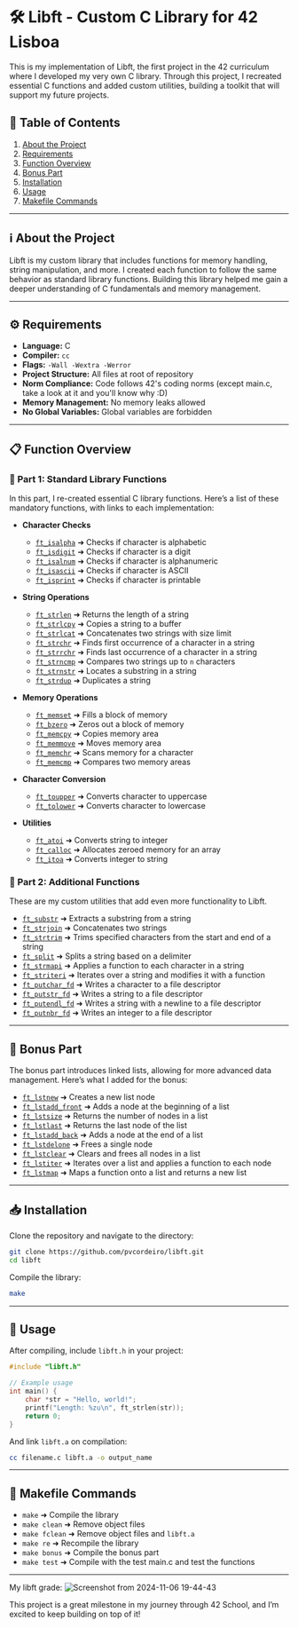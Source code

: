 # 🛠️ Libft - Custom C Library for 42 Lisboa

This is my implementation of Libft, the first project in the 42 curriculum where I developed my very own C library. Through this project, I recreated essential C functions and added custom utilities, building a toolkit that will support my future projects.

## 📑 Table of Contents
1. [About the Project](#-about-the-project)
2. [Requirements](#-requirements)
3. [Function Overview](#-function-overview)
4. [Bonus Part](#-bonus-part)
5. [Installation](#-installation)
6. [Usage](#-usage)
7. [Makefile Commands](#-makefile-commands)

---

## ℹ️ About the Project

Libft is my custom library that includes functions for memory handling, string manipulation, and more. I created each function to follow the same behavior as standard library functions. Building this library helped me gain a deeper understanding of C fundamentals and memory management.

---

## ⚙️ Requirements

- **Language:** C
- **Compiler:** `cc`
- **Flags:** `-Wall -Wextra -Werror`
- **Project Structure:** All files at root of repository
- **Norm Compliance:** Code follows 42's coding norms (except main.c, take a look at it and you'll know why :D)
- **Memory Management:** No memory leaks allowed
- **No Global Variables:** Global variables are forbidden

---

## 📋 Function Overview

### 🔹 Part 1: Standard Library Functions

In this part, I re-created essential C library functions. Here’s a list of these mandatory functions, with links to each implementation:

- **Character Checks**
  - [`ft_isalpha`](./ft_isalpha.c) ➜ Checks if character is alphabetic
  - [`ft_isdigit`](./ft_isdigit.c) ➜ Checks if character is a digit
  - [`ft_isalnum`](./ft_isalnum.c) ➜ Checks if character is alphanumeric
  - [`ft_isascii`](./ft_isascii.c) ➜ Checks if character is ASCII
  - [`ft_isprint`](./ft_isprint.c) ➜ Checks if character is printable

- **String Operations**
  - [`ft_strlen`](./ft_strlen.c) ➜ Returns the length of a string
  - [`ft_strlcpy`](./ft_strlcpy.c) ➜ Copies a string to a buffer
  - [`ft_strlcat`](./ft_strlcat.c) ➜ Concatenates two strings with size limit
  - [`ft_strchr`](./ft_strchr.c) ➜ Finds first occurrence of a character in a string
  - [`ft_strrchr`](./ft_strrchr.c) ➜ Finds last occurrence of a character in a string
  - [`ft_strncmp`](./ft_strncmp.c) ➜ Compares two strings up to `n` characters
  - [`ft_strnstr`](./ft_strnstr.c) ➜ Locates a substring in a string
  - [`ft_strdup`](./ft_strdup.c) ➜ Duplicates a string

- **Memory Operations**
  - [`ft_memset`](./ft_memset.c) ➜ Fills a block of memory
  - [`ft_bzero`](./ft_bzero.c) ➜ Zeros out a block of memory
  - [`ft_memcpy`](./ft_memcpy.c) ➜ Copies memory area
  - [`ft_memmove`](./ft_memmove.c) ➜ Moves memory area
  - [`ft_memchr`](./ft_memchr.c) ➜ Scans memory for a character
  - [`ft_memcmp`](./ft_memcmp.c) ➜ Compares two memory areas

- **Character Conversion**
  - [`ft_toupper`](./ft_toupper.c) ➜ Converts character to uppercase
  - [`ft_tolower`](./ft_tolower.c) ➜ Converts character to lowercase

- **Utilities**
  - [`ft_atoi`](./ft_atoi.c) ➜ Converts string to integer
  - [`ft_calloc`](./ft_calloc.c) ➜ Allocates zeroed memory for an array
  - [`ft_itoa`](./ft_itoa.c) ➜ Converts integer to string

### 🔹 Part 2: Additional Functions

These are my custom utilities that add even more functionality to Libft.

- [`ft_substr`](./ft_substr.c) ➜ Extracts a substring from a string
- [`ft_strjoin`](./ft_strjoin.c) ➜ Concatenates two strings
- [`ft_strtrim`](./ft_strtrim.c) ➜ Trims specified characters from the start and end of a string
- [`ft_split`](./ft_split.c) ➜ Splits a string based on a delimiter
- [`ft_strmapi`](./ft_strmapi.c) ➜ Applies a function to each character in a string
- [`ft_striteri`](./ft_striteri.c) ➜ Iterates over a string and modifies it with a function
- [`ft_putchar_fd`](./ft_putchar_fd.c) ➜ Writes a character to a file descriptor
- [`ft_putstr_fd`](./ft_putstr_fd.c) ➜ Writes a string to a file descriptor
- [`ft_putendl_fd`](./ft_putendl_fd.c) ➜ Writes a string with a newline to a file descriptor
- [`ft_putnbr_fd`](./ft_putnbr_fd.c) ➜ Writes an integer to a file descriptor

---

## 🌟 Bonus Part

The bonus part introduces linked lists, allowing for more advanced data management. Here’s what I added for the bonus:

- [`ft_lstnew`](./ft_lstnew.c) ➜ Creates a new list node
- [`ft_lstadd_front`](./ft_lstadd_front.c) ➜ Adds a node at the beginning of a list
- [`ft_lstsize`](./ft_lstsize.c) ➜ Returns the number of nodes in a list
- [`ft_lstlast`](./ft_lstlast.c) ➜ Returns the last node of the list
- [`ft_lstadd_back`](./ft_lstadd_back.c) ➜ Adds a node at the end of a list
- [`ft_lstdelone`](./ft_lstdelone.c) ➜ Frees a single node
- [`ft_lstclear`](./ft_lstclear.c) ➜ Clears and frees all nodes in a list
- [`ft_lstiter`](./ft_lstiter.c) ➜ Iterates over a list and applies a function to each node
- [`ft_lstmap`](./ft_lstmap.c) ➜ Maps a function onto a list and returns a new list

---

## 📥 Installation

Clone the repository and navigate to the directory:

```bash
git clone https://github.com/pvcordeiro/libft.git
cd libft
```

Compile the library:

```bash
make
```

---

## 🚀 Usage

After compiling, include `libft.h` in your project:

```c
#include "libft.h"

// Example usage
int main() {
    char *str = "Hello, world!";
    printf("Length: %zu\n", ft_strlen(str));
    return 0;
}
```

And link `libft.a` on compilation:

```bash
cc filename.c libft.a -o output_name
```
---

## 📝 Makefile Commands

- `make` ➜ Compile the library
- `make clean` ➜ Remove object files
- `make fclean` ➜ Remove object files and `libft.a`
- `make re` ➜ Recompile the library
- `make bonus` ➜ Compile the bonus part
- `make test` ➜ Compile with the test main.c and test the functions

---

My libft grade:
![Screenshot from 2024-11-06 19-44-43](https://github.com/user-attachments/assets/a3a32f61-3074-47cd-bee7-50966be7e843)

This project is a great milestone in my journey through 42 School, and I’m excited to keep building on top of it!
